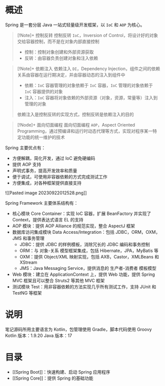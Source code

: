 # 概述

Spring 是一套分层 Java 一站式轻量级开发框架，以 `IoC` 和 `AOP` 为核心。

> [!Note]+ 控制反转
> 控制反转 `IoC`，Inversion of Control，将设计好的对象交给容器控制，而不是在对象内部直接控制
> - 控制：控制对象创建和外部资源获取
> - 反转：由容器负责创建对象和注入依赖

> [!Note]+ 依赖注入
> 依赖注入 `DI`，Dependency Injection，组件之间的依赖关系由容器在运行期决定，并由容器动态的注入到组件中
> - 依赖：`IoC` 容器管理的对象依赖于 `IoC` 容器，`IoC` 管理的对象依赖于 `IoC` 容器提供的对象
> - 注入：`IoC` 容器将对象依赖的外部资源（对象，资源，常量等）注入到管理的对象
> 
> 依赖注入是控制反转的实现方式，控制反转是依赖注入的目的

> [!Node]+ 面向切面编程
> 面向切面编程 `AOP`，Aspect Oriented Programming，通过预编译和运行时动态代理等方式，实现对程序某一特定功能的统一维护的技术

Spring 主要优点有：
- 方便解耦，简化开发，通过 IoC 避免硬编码
- 提供 AOP 支持
- 声明式事务，提高开发效率和质量
- 便于调试，可使用非容器依赖的方式完成测试工作
- 方便集成，对各种框架提供直接支持

![[Pasted image 20230922012528.png]]

Spring Framework 主要体系结构有：
- 核心模块 Core Container：实现 IoC 容器，扩展 BeanFactory 并实现了 Context，提供表达式语言 EL 的支持
- AOP 模块：提供 AOP Alliance 的规范实现，整合 AspectJ 框架
- 数据库访问集成模块 Data Access/Integration：包括 JDBC，ORM，OXM，JMS 和事务管理
	- JDBC：提供 JDBC 的样例模板，消除冗长的 JDBC 编码和事务控制
	- ORM：与 对象-关系 模型框架集成，包括 Hibernate，JPA，MyBatis 等
	- OXM：提供 Object/XML 映射实现，包括 AXB，Castor，XMLBeans 和 XStream
	- JMS：Java Messaging Service，提供消息的 生产者-消费者 模板模型
- Web 模块：建立在 ApplicationContext 上，提供 Web 功能，提供 Spring MVC 框架且可以整合 Struts2 等其他 MVC 框架
- 测试模块 Test：用非容器依赖的方法实现几乎所有测试工作，支持 JUnit 和 TestNG 等框架
# 说明

笔记源码所用主要语言为 Kotlin，包管理使用 Gradle，脚本代码使用 Groovy
Kotlin 版本：1.9.20
Java 版本：17
# 目录

- [[Spring Boot]]：快速构建、启动 Spring 应用程序
- [[Spring Core]]：提供 Spring 的基础功能
